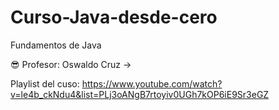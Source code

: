# Curso-Java-desde-cero
Fundamentos de Java

😎 Profesor:
Oswaldo Cruz -> 

Playlist del cuso:
https://www.youtube.com/watch?v=le4b_ckNdu4&list=PLj3oANgB7rtoyiv0UGh7kOP6iE9Sr3eGZ


